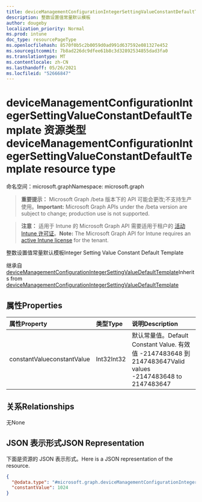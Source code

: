 ```yaml
---
title: deviceManagementConfigurationIntegerSettingValueConstantDefaultTemplate 资源类型
description: 整数设置值常量默认模板
author: dougeby
localization_priority: Normal
ms.prod: intune
doc_type: resourcePageType
ms.openlocfilehash: 8570f0b5c2b0059d0ad991d637592e081327e452
ms.sourcegitcommit: 7b8ad226dc9dfee61b8c3d32892534855dad3fa0
ms.translationtype: MT
ms.contentlocale: zh-CN
ms.lasthandoff: 05/26/2021
ms.locfileid: "52666847"
---
```

# <a name="devicemanagementconfigurationintegersettingvalueconstantdefaulttemplate-resource-type"></a><span data-ttu-id="8a6be-103">deviceManagementConfigurationIntegerSettingValueConstantDefaultTemplate 资源类型</span><span class="sxs-lookup"><span data-stu-id="8a6be-103">deviceManagementConfigurationIntegerSettingValueConstantDefaultTemplate resource type</span></span>

<span data-ttu-id="8a6be-104">命名空间：microsoft.graph</span><span class="sxs-lookup"><span data-stu-id="8a6be-104">Namespace: microsoft.graph</span></span>

> <span data-ttu-id="8a6be-105">**重要提示：** Microsoft Graph /beta 版本下的 API 可能会更改;不支持生产使用。</span><span class="sxs-lookup"><span data-stu-id="8a6be-105">**Important:** Microsoft Graph APIs under the /beta version are subject to change; production use is not supported.</span></span>

> <span data-ttu-id="8a6be-106">**注意：** 适用于 Intune 的 Microsoft Graph API 需要适用于租户的 [活动 Intune 许可证](https://go.microsoft.com/fwlink/?linkid=839381)。</span><span class="sxs-lookup"><span data-stu-id="8a6be-106">**Note:** The Microsoft Graph API for Intune requires an [active Intune license](https://go.microsoft.com/fwlink/?linkid=839381) for the tenant.</span></span>

<span data-ttu-id="8a6be-107">整数设置值常量默认模板</span><span class="sxs-lookup"><span data-stu-id="8a6be-107">Integer Setting Value Constant Default Template</span></span>


<span data-ttu-id="8a6be-108">继承自 [deviceManagementConfigurationIntegerSettingValueDefaultTemplate](../resources/intune-deviceconfigv2-devicemanagementconfigurationintegersettingvaluedefaulttemplate.md)</span><span class="sxs-lookup"><span data-stu-id="8a6be-108">Inherits from [deviceManagementConfigurationIntegerSettingValueDefaultTemplate](../resources/intune-deviceconfigv2-devicemanagementconfigurationintegersettingvaluedefaulttemplate.md)</span></span>

## <a name="properties"></a><span data-ttu-id="8a6be-109">属性</span><span class="sxs-lookup"><span data-stu-id="8a6be-109">Properties</span></span>
|<span data-ttu-id="8a6be-110">属性</span><span class="sxs-lookup"><span data-stu-id="8a6be-110">Property</span></span>|<span data-ttu-id="8a6be-111">类型</span><span class="sxs-lookup"><span data-stu-id="8a6be-111">Type</span></span>|<span data-ttu-id="8a6be-112">说明</span><span class="sxs-lookup"><span data-stu-id="8a6be-112">Description</span></span>|
|:---|:---|:---|
|<span data-ttu-id="8a6be-113">constantValue</span><span class="sxs-lookup"><span data-stu-id="8a6be-113">constantValue</span></span>|<span data-ttu-id="8a6be-114">Int32</span><span class="sxs-lookup"><span data-stu-id="8a6be-114">Int32</span></span>|<span data-ttu-id="8a6be-115">默认常量值。</span><span class="sxs-lookup"><span data-stu-id="8a6be-115">Default Constant Value.</span></span> <span data-ttu-id="8a6be-116">有效值 -2147483648 到 2147483647</span><span class="sxs-lookup"><span data-stu-id="8a6be-116">Valid values -2147483648 to 2147483647</span></span>|

## <a name="relationships"></a><span data-ttu-id="8a6be-117">关系</span><span class="sxs-lookup"><span data-stu-id="8a6be-117">Relationships</span></span>
<span data-ttu-id="8a6be-118">无</span><span class="sxs-lookup"><span data-stu-id="8a6be-118">None</span></span>

## <a name="json-representation"></a><span data-ttu-id="8a6be-119">JSON 表示形式</span><span class="sxs-lookup"><span data-stu-id="8a6be-119">JSON Representation</span></span>
<span data-ttu-id="8a6be-120">下面是资源的 JSON 表示形式。</span><span class="sxs-lookup"><span data-stu-id="8a6be-120">Here is a JSON representation of the resource.</span></span>
<!-- {
  "blockType": "resource",
  "@odata.type": "microsoft.graph.deviceManagementConfigurationIntegerSettingValueConstantDefaultTemplate"
}
-->
``` json
{
  "@odata.type": "#microsoft.graph.deviceManagementConfigurationIntegerSettingValueConstantDefaultTemplate",
  "constantValue": 1024
}
```




